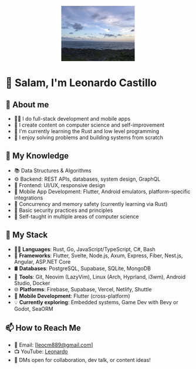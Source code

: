 <p align="center">
  <img src="./assets/banner/banner.png" alt="Leonardo Castillo" width="200" />
</p>

# 👋 Salam, I'm Leonardo Castillo

## 👤 About me

- 👨‍💻 I do full-stack development and mobile apps
- 🎥 I create content on computer science and self-improvement
- 🎯 I'm currently learning the Rust and low level programming
- 🧩 I enjoy solving problems and building systems from scratch

## 🧠 My Knowledge

- 📚 Data Structures & Algorithms
- ⚙️ Backend: REST APIs, databases, system design, GraphQL
- 🎨 Frontend: UI/UX, responsive design
- 📱 Mobile App Development: Flutter, Android emulators, platform-specific integrations
- 🧵 Concurrency and memory safety (currently learning via Rust)
- 🔐 Basic security practices and principles
- 🧠 Self-taught in multiple areas of computer science

## 🧰 My Stack
- 🧑‍💻 **Languages**: Rust, Go, JavaScript/TypeScript, C#, Bash
- 🧱 **Frameworks**: Flutter, Svelte, Node.js, Axum, Express, Fiber, Nest.js, Angular, ASP.NET Core
- 🛢️ **Databases**: PostgreSQL, Supabase, SQLite, MongoDB
- 🔧 **Tools**: Git, Neovim (LazyVim), Linux (Arch, Hyprland, i3wm), Android Studio, Docker
- 🌐 **Platforms**: Firebase, Supabase, Vercel, Netlify, Shuttle
- 📱 **Mobile Development**: Flutter (cross-platform)
- 💡 **Currently exploring**: Embedded systems, Game Dev with Bevy or Godot, SeaORM

## 📫 How to Reach Me
- 📧 Email: [leocm889@gmail.com]
- 📺 YouTube: [Leonardo](https://www.youtube.com/@leo_cm889)
- 💬 DMs open for collaboration, dev talk, or content ideas!
